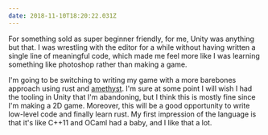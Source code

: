 ```yaml
---
date: 2018-11-10T18:20:22.031Z
---
```


For something sold as super beginner friendly, for me, Unity was anything but
that. I was wrestling with the editor for a while without having written a
single line of meaningful code, which made me feel more like I was learning
something like photoshop rather than making a game.

I'm going to be switching to writing my game with a more barebones approach
using rust and [amethyst](https://www.amethyst.rs/). I'm sure at some point I
will wish I had the tooling in Unity that I'm abandoning, but I think this is
mostly fine since I'm making a 2D game. Moreover, this will be a good
opportunity to write low-level code and finally learn rust. My first impression
of the language is that it's like C++11 and OCaml had a baby, and I like that a
lot.
